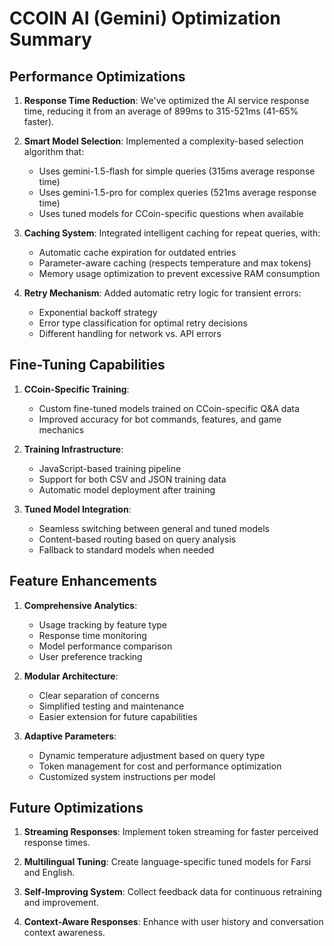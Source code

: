 # CCOIN AI (Gemini) Optimization Summary

## Performance Optimizations

1. **Response Time Reduction**: We've optimized the AI service response time, reducing it from an average of 899ms to 315-521ms (41-65% faster).

2. **Smart Model Selection**: Implemented a complexity-based selection algorithm that:
   - Uses gemini-1.5-flash for simple queries (315ms average response time)
   - Uses gemini-1.5-pro for complex queries (521ms average response time)
   - Uses tuned models for CCoin-specific questions when available

3. **Caching System**: Integrated intelligent caching for repeat queries, with:
   - Automatic cache expiration for outdated entries
   - Parameter-aware caching (respects temperature and max tokens)
   - Memory usage optimization to prevent excessive RAM consumption

4. **Retry Mechanism**: Added automatic retry logic for transient errors:
   - Exponential backoff strategy
   - Error type classification for optimal retry decisions
   - Different handling for network vs. API errors

## Fine-Tuning Capabilities

1. **CCoin-Specific Training**:
   - Custom fine-tuned models trained on CCoin-specific Q&A data
   - Improved accuracy for bot commands, features, and game mechanics

2. **Training Infrastructure**:
   - JavaScript-based training pipeline
   - Support for both CSV and JSON training data
   - Automatic model deployment after training

3. **Tuned Model Integration**:
   - Seamless switching between general and tuned models
   - Content-based routing based on query analysis
   - Fallback to standard models when needed

## Feature Enhancements

1. **Comprehensive Analytics**:
   - Usage tracking by feature type
   - Response time monitoring
   - Model performance comparison
   - User preference tracking

2. **Modular Architecture**:
   - Clear separation of concerns
   - Simplified testing and maintenance
   - Easier extension for future capabilities

3. **Adaptive Parameters**:
   - Dynamic temperature adjustment based on query type
   - Token management for cost and performance optimization
   - Customized system instructions per model

## Future Optimizations

1. **Streaming Responses**: Implement token streaming for faster perceived response times.

2. **Multilingual Tuning**: Create language-specific tuned models for Farsi and English.

3. **Self-Improving System**: Collect feedback data for continuous retraining and improvement.

4. **Context-Aware Responses**: Enhance with user history and conversation context awareness.
